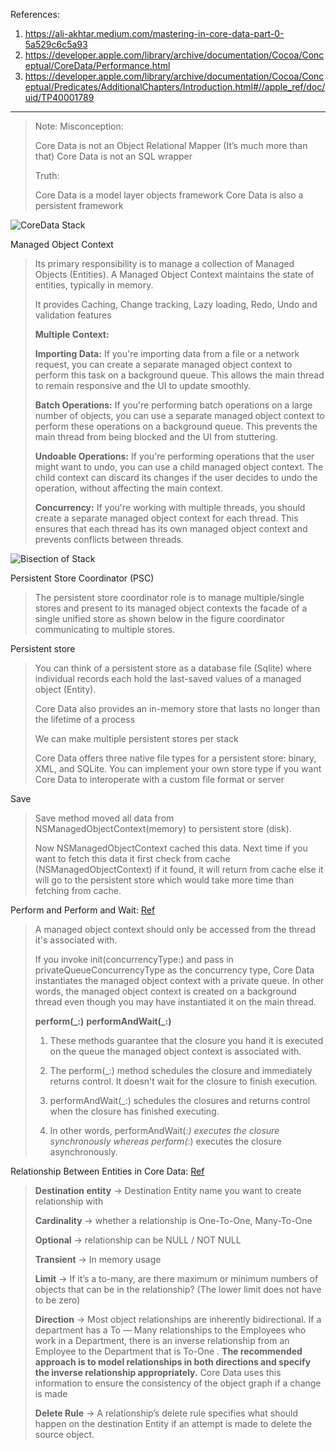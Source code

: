 References:

1. https://ali-akhtar.medium.com/mastering-in-core-data-part-0-5a529c6c5a93
2. https://developer.apple.com/library/archive/documentation/Cocoa/Conceptual/CoreData/Performance.html
3. https://developer.apple.com/library/archive/documentation/Cocoa/Conceptual/Predicates/AdditionalChapters/Introduction.html#//apple_ref/doc/uid/TP40001789

---
> Note:
> Misconception:
> 
> Core Data is not an Object Relational Mapper (It’s much more than that)
> Core Data is not an SQL wrapper
> 
> Truth:
> 
> Core Data is a model layer objects framework
> Core Data is also a persistent framework

![CoreData Stack](https://docs-assets.developer.apple.com/published/8fc7c1ecbc/35317515-fd0c-418f-862d-d81efd29ed29.png)

Managed Object Context

> Its primary responsibility is to manage a collection of Managed Objects (Entities). A Managed Object Context maintains the state of entities, typically in memory.
> 
>  It provides Caching, Change tracking, Lazy loading, Redo, Undo and validation features
>
> **Multiple Context:**
>
> **Importing Data:** If you're importing data from a file or a network request, you can create a separate managed object context to perform this task on a background queue. This allows the main thread to remain responsive and the UI to update smoothly.
> 
> **Batch Operations:** If you're performing batch operations on a large number of objects, you can use a separate managed object context to perform these operations on a background queue. This prevents the main thread from being blocked and the UI from stuttering.
> 
> **Undoable Operations:** If you're performing operations that the user might want to undo, you can use a child managed object context. The child context can discard its changes if the user decides to undo the operation, without affecting the main context.
> 
> **Concurrency:** If you're working with multiple threads, you should create a separate managed object context for each thread. This ensures that each thread has its own managed object context and prevents conflicts between threads.

![Bisection of Stack](https://miro.medium.com/v2/resize:fit:640/format:webp/1*Ufa0bJXh2a6CfBZk-AeBCQ.png)

Persistent Store Coordinator (PSC)

> The persistent store coordinator role is to manage multiple/single stores and present to its managed object contexts the facade of a single unified store as shown below in the figure coordinator communicating to multiple stores.

Persistent store

> You can think of a persistent store as a database file (Sqlite) where individual records each hold the last-saved values of a managed object (Entity).
>
> Core Data also provides an in-memory store that lasts no longer than the lifetime of a process
>
> We can make multiple persistent stores per stack
>
> Core Data offers three native file types for a persistent store: binary, XML, and SQLite. You can implement your own store type if you want Core Data to interoperate with a custom file format or server

Save

> Save method moved all data from NSManagedObjectContext(memory) to persistent store (disk).
> 
> Now NSManagedObjectContext cached this data. Next time if you want to fetch this data it first check from cache (NSManagedObjectContext) if it found, it will return from cache else it will go to the persistent store which would take more time than fetching from cache.

Perform and Perform and Wait:  [Ref](https://cocoacasts.com/more-core-data-and-concurrency)

> A managed object context should only be accessed from the thread it's associated with.
> 
> If you invoke init(concurrencyType:) and pass in privateQueueConcurrencyType as the concurrency type, Core Data instantiates the managed object context with a private queue. In other words, the managed object context is created on a background thread even though you may have instantiated it on the main thread.
> 
> **perform(_:)**
> **performAndWait(_:)**
> 
> 1. These methods guarantee that the closure you hand it is executed on the queue the managed object context is associated with.
>
> 2. The perform(_:) method schedules the closure and immediately returns control. It doesn't wait for the closure to finish execution.
>
> 3. performAndWait(_:) schedules the closures and returns control when the closure has finished executing.
>
> 4. In other words, performAndWait(_:) executes the closure synchronously whereas perform(_:) executes the closure asynchronously.

Relationship Between Entities in Core Data:  [Ref](https://ali-akhtar.medium.com/mastering-in-coredata-part-5-relationship-between-entities-in-core-data-b8fea1b50efb)

> **Destination entity** → Destination Entity name you want to create relationship with
>
> **Cardinality** → whether a relationship is One-To-One, Many-To-One
> 
> **Optional** → relationship can be NULL / NOT NULL
> 
> **Transient** → In memory usage
> 
> **Limit** → If it’s a to-many, are there maximum or minimum numbers of objects that can be in the relationship? (The lower limit does not have to be zero)
> 
> **Direction** → Most object relationships are inherently bidirectional. If a department has a To — Many relationships to the Employees who work in a Department, there is an inverse relationship from an Employee to the Department that is To-One . **The recommended approach is to model relationships in both directions and specify the inverse relationship appropriately.** Core Data uses this information to ensure the consistency of the object graph if a change is made
> 
> **Delete Rule** → A relationship’s delete rule specifies what should happen on the destination Entity if an attempt is made to delete the source object.

  

